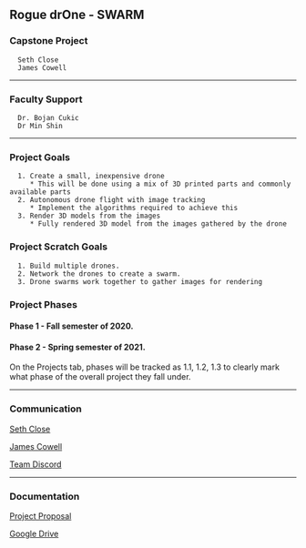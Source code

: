 ## Rogue drOne - SWARM
### Capstone Project
      Seth Close 
      James Cowell

---
### Faculty Support
      Dr. Bojan Cukic
      Dr Min Shin

---
### Project Goals
      1. Create a small, inexpensive drone
         * This will be done using a mix of 3D printed parts and commonly available parts
      2. Autonomous drone flight with image tracking
         * Implement the algorithms required to achieve this
      3. Render 3D models from the images
         * Fully rendered 3D model from the images gathered by the drone
    
### Project Scratch Goals
      1. Build multiple drones.
      2. Network the drones to create a swarm.
      3. Drone swarms work together to gather images for rendering

### Project Phases 
#### Phase 1 - Fall semester of 2020.
#### Phase 2 - Spring semester of 2021. 
On the Projects tab, phases will be tracked as 1.1, 1.2, 1.3 to clearly mark what phase
of the overall project they fall under.

---
### Communication

[Seth Close](sclose1@uncc.edu)

[James Cowell](jcowell1@uncc.edu)

[Team Discord](https://discord.gg/pS7WH8R)

---
### Documentation
[Project Proposal](https://docs.google.com/document/d/1Qn0AaKkgPxXiBETwMTNJuUk5ZNNM7yqAt_4JTHbLq_M/edit?usp=sharing)

[Google Drive](https://drive.google.com/drive/folders/1en7ZnY1vt9UbizFLqtwsDdOUqmVkj97z?usp=sharing)
